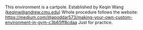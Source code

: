 This environment is a cartpole.
Established by Keqin Wang (keqinw@andrew.cmu.edu)
Whole procedure follows the website: https://medium.com/@apoddar573/making-your-own-custom-environment-in-gym-c3b65ff8cdaa
Just for practice.